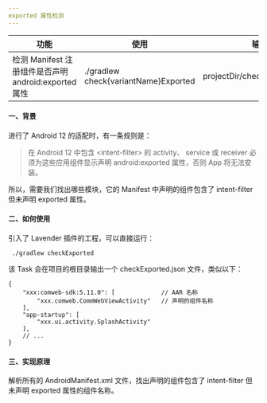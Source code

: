```yaml
---
exported 属性检测
---
```


| 功能                                                 | 使用                                 | 输出                          | 主要实现类        |
| ---------------------------------------------------- | ------------------------------------ | ----------------------------- | ----------------- |
| 检测 Manifest 注册组件是否声明 android:exported 属性 | ./gradlew check{variantName}Exported | projectDir/checkExported.json | CheckExportedTask |

#### 一、背景

进行了 Android 12 的适配时，有一条规则是：

> 在 Android 12 中包含 \<intent-filter> 的 activity、 service 或 receiver 必须为这些应用组件显示声明 android:exported 属性，否则 App 将无法安装。

所以，需要我们找出哪些模块，它的 Manifest 中声明的组件包含了 intent-filter 但未声明 exported 属性。

#### 二、如何使用

引入了 Lavender 插件的工程，可以直接运行：

```
 ./gradlew checkExported 
```

该 Task 会在项目的根目录输出一个 checkExported.json 文件，类似以下：

```
{
    "xxx:comweb-sdk:5.11.0": [             // AAR 名称
        "xxx.comweb.CommWebViewActivity"   // 声明的组件名称
    ],
    "app-startup": [
        "xxx.ui.activity.SplashActivity"
    ],
    // ...
}
```

#### 三、实现原理

解析所有的 AndroidManifest.xml 文件，找出声明的组件包含了 intent-filter 但未声明 exported 属性的组件名称。